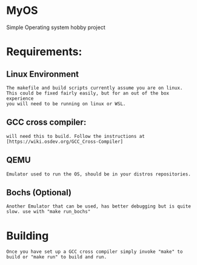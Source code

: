 # MyOS
Simple Operating system hobby project

# Requirements:
## Linux Environment
    The makefile and build scripts currently assume you are on linux.
    This could be fixed fairly easily, but for an out of the box experience 
    you will need to be running on linux or WSL.
## GCC cross compiler:
    will need this to build. Follow the instructions at [https://wiki.osdev.org/GCC_Cross-Compiler]
## QEMU
    Emulator used to run the OS, should be in your distros repositories.
## Bochs (Optional)
    Another Emulator that can be used, has better debugging but is quite slow. use with "make run_bochs"
      
# Building
    Once you have set up a GCC cross compiler simply invoke "make" to build or "make run" to build and run.
